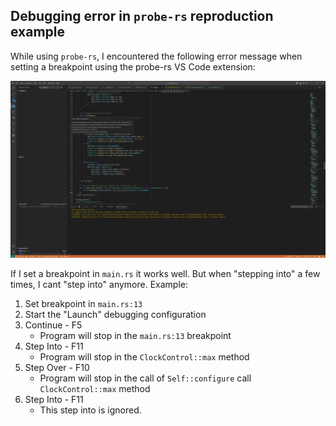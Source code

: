 ## Debugging error in `probe-rs` reproduction example

While using `probe-rs`, I encountered the following error message when setting a breakpoint using the probe-rs VS Code extension:

![error](resources/error.png)

If I set a breakpoint in `main.rs` it works well. But when "stepping into" a few times, I cant "step into" anymore. Example:
1. Set breakpoint in `main.rs:13`
2. Start the "Launch" debugging configuration
3. Continue - F5
    - Program will stop in the `main.rs:13` breakpoint
4. Step Into - F11
    - Program will stop in the `ClockControl::max` method
6. Step Over - F10
    -  Program will stop in the call of `Self::configure` call `ClockControl::max` method
7. Step Into - F11
    - This step into is ignored.
